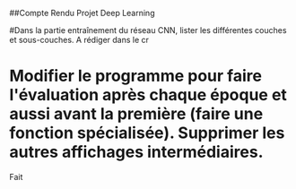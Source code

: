 ##Compte Rendu Projet Deep Learning

#Dans la partie entraînement du réseau CNN, lister les différentes couches et sous-couches. 
A rédiger dans le cr

# Modifier le programme pour faire l'évaluation après chaque époque et aussi avant la première (faire une fonction spécialisée). Supprimer les autres affichages intermédiaires. 
Fait
